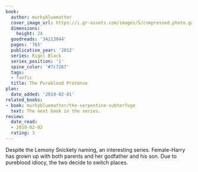 ```yaml
---
book:
  author: murkybluematter
  cover_image_url: https://i.gr-assets.com/images/S/compressed.photo.goodreads.com/books/1502729168l/34213044._SX98_.jpg
  dimensions:
    height: 24
  goodreads: '34213044'
  pages: '765'
  publication_year: '2012'
  series: Rigel Black
  series_position: '1'
  spine_color: '#7c7267'
  tags:
  - fanfic
  title: The Pureblood Pretense
plan:
  date_added: '2019-02-01'
related_books:
- book: murkybluematter/the-serpentine-subterfuge
  text: The next book in the series.
review:
  date_read:
  - 2019-02-02
  rating: 3
---
```


Despite the Lemony Snickety naming, an interesting series. Female-Harry has grown up with both parents and her godfather
and his son. Due to pureblood idiocy, the two decide to switch places.
